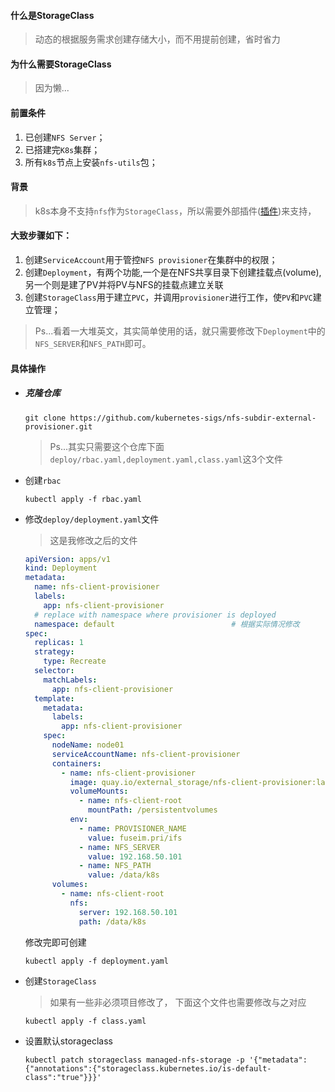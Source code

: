 #### 什么是StorageClass

> 动态的根据服务需求创建存储大小，而不用提前创建，省时省力

#### 为什么需要StorageClass

> 因为懒...

#### 前置条件

1. 已创建`NFS Server`；
2. 已搭建完`K8s`集群；
3. 所有`k8s`节点上安装`nfs-utils`包；

#### 背景

> k8s本身不支持`nfs`作为`StorageClass`，所以需要外部插件([插件](https://github.com/kubernetes-sigs/nfs-subdir-external-provisioner/))来支持，

####  大致步骤如下：

1. 创建`ServiceAccount`用于管控`NFS provisioner`在集群中的权限；
2. 创建`Deployment`，有两个功能,一个是在NFS共享目录下创建挂载点(volume),另一个则是建了PV并将PV与NFS的挂载点建立关联
3. 创建`StorageClass`用于建立`PVC`，并调用`provisioner`进行工作，使`PV`和`PVC`建立管理；

> Ps...看着一大堆英文，其实简单使用的话，就只需要修改下`Deployment`中的`NFS_SERVER`和`NFS_PATH`即可。

 #### 具体操作

- ##### 克隆仓库

  ```shell
  git clone https://github.com/kubernetes-sigs/nfs-subdir-external-provisioner.git
  ```

  > Ps...其实只需要这个仓库下面`deploy/rbac.yaml,deployment.yaml,class.yaml`这3个文件

- 创建`rbac`

  ```
  kubectl apply -f rbac.yaml
  ```

- 修改`deploy/deployment.yaml`文件

  > 这是我修改之后的文件

  ```yaml
  apiVersion: apps/v1
  kind: Deployment
  metadata:
    name: nfs-client-provisioner
    labels:
      app: nfs-client-provisioner
    # replace with namespace where provisioner is deployed
    namespace: default							# 根据实际情况修改
  spec:
    replicas: 1
    strategy:
      type: Recreate
    selector:
      matchLabels:
        app: nfs-client-provisioner
    template:
      metadata:
        labels:
          app: nfs-client-provisioner
      spec:
        nodeName: node01
        serviceAccountName: nfs-client-provisioner
        containers:
          - name: nfs-client-provisioner
            image: quay.io/external_storage/nfs-client-provisioner:latest
            volumeMounts:
              - name: nfs-client-root
                mountPath: /persistentvolumes									# 此处不建议修改
            env:
              - name: PROVISIONER_NAME
                value: fuseim.pri/ifs													# 此处必须与class一致，可修改
              - name: NFS_SERVER
                value: 192.168.50.101													# 必须修改
              - name: NFS_PATH
                value: /data/k8s															# 必须修改
        volumes:
          - name: nfs-client-root
            nfs:
              server: 192.168.50.101													# 必须修改
              path: /data/k8s																	# 必须修改
  ```

  修改完即可创建

  ```shell
  kubectl apply -f deployment.yaml
  ```

- 创建`StorageClass`

  > 如果有一些非必须项目修改了， 下面这个文件也需要修改与之对应

  ```shell
  kubectl apply -f class.yaml
  ```
- 设置默认storageclass
  ```shell
  kubectl patch storageclass managed-nfs-storage -p '{"metadata": {"annotations":{"storageclass.kubernetes.io/is-default-class":"true"}}}'
  ```

  
